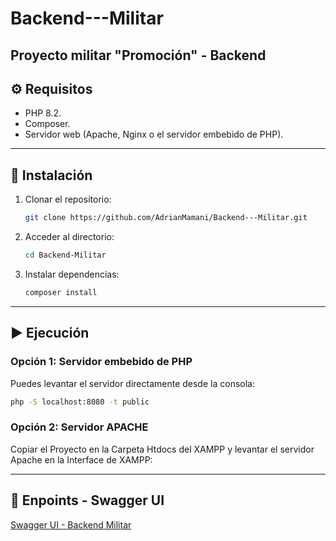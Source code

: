 # Backend---Militar

## Proyecto militar "Promoción" - Backend


## ⚙️ Requisitos

- PHP 8.2.
- Composer.
- Servidor web (Apache, Nginx o el servidor embebido de PHP).

---

## 🔧 Instalación

1. Clonar el repositorio:
    ```bash
    git clone https://github.com/AdrianMamani/Backend---Militar.git
    ```

2. Acceder al directorio:
    ```bash
    cd Backend-Militar
    ```

3. Instalar dependencias:
    ```bash
    composer install
    ```

---

## ▶️ Ejecución

### Opción 1: Servidor embebido de PHP

Puedes levantar el servidor directamente desde la consola:
```bash
php -S localhost:8080 -t public
```
### Opción 2: Servidor APACHE

Copiar el Proyecto en la Carpeta Htdocs del XAMPP y levantar el servidor Apache en la Interface de XAMPP:


---

## 📂 Enpoints - Swagger UI
[Swagger UI - Backend Militar](http://localhost/Backend---Militar/public/swagger-ui/dist/index.html#/)
